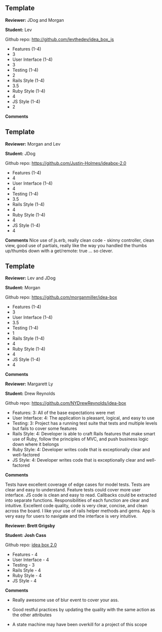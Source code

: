 ## Template

__Reviewer:__ JDog and Morgan

__Student:__ Lev

Github repo: http://github.com/levthedev/idea_box_js

* Features (1-4)
* 3
* User Interface (1-4)
* 3
* Testing (1-4)
* 2
* Rails Style (1-4)
* 3.5
* Ruby Style (1-4)
* 4
* JS Style (1-4)
* 2

__Comments__


## Template

__Reviewer:__ Morgan and Lev

__Student:__ JDog

Github repo: https://github.com/Justin-Holmes/ideabox-2.0

* Features (1-4)
* 4
* User Interface (1-4)
* 4
* Testing (1-4)
* 3.5
* Rails Style (1-4)
* 4
* Ruby Style (1-4)
* 4
* JS Style (1-4)
* 4


__Comments__
Nice use of js.erb, really clean code - skinny controller, clean view, good use of partials, really like the way you handled the thumbs up/thumbs down with a get/remote: true ... so clever.

## Template

__Reviewer:__ Lev and JDog

__Student:__ Morgan

Github repo: https://github.com/morganmiller/idea-box

* Features (1-4)
* 3
* User Interface (1-4)
* 3.5
* Testing (1-4)
* 1
* Rails Style (1-4)
* 4
* Ruby Style (1-4)
* 4
* JS Style (1-4)
* 4

__Comments__



__Reviewer:__ Margarett Ly

__Student:__ Drew Reynolds

Github repo: https://github.com/NYDrewReynolds/idea-box

* Features: 3: All of the base expectations were met
* User Interface: 4: The application is pleasant, logical, and easy to use
* Testing: 3: Project has a running test suite that tests and multiple levels but fails to cover some features
* Rails Style: 4: Developer is able to craft Rails features that make smart use of Ruby, follow the principles of MVC, and push business logic down where it belongs
* Ruby Style: 4: Developer writes code that is exceptionally clear and well-factored
* JS Style: 4: Developer writes code that is exceptionally clear and well-factored

__Comments__

Tests have excellent coverage of edge cases for model tests. Tests are clear and easy to understand. Feature tests could cover more user interface.
JS code is clean and easy to read. Callbacks could be extracted into separate functions. Responsibilities of each function are clear and intuitive.
Excellent code quality, code is very clear, concise, and clean across the board. I like your use of rails helper methods and gems. App is very easy for users to navigate and the interface is very intuitive.

__Reviewer: Brett Grigsby__

__Student: Josh Cass__

Github repo: [idea box 2.0](https://github.com/joshcass/idea_box_2)

* Features - 4
* User Interface - 4
* Testing - 3
* Rails Style - 4
* Ruby Style - 4
* JS Style - 4

__Comments__

* Really awesome use of blur event to cover your ass.

* Good restful practices by updating the quality with the same action as the
other attributes

* A state machine may have been overkill for a project of this scope
